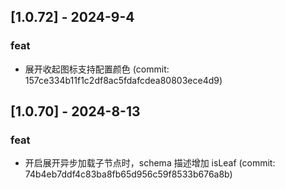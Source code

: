 ## [1.0.72] - 2024-9-4

### feat

- 展开收起图标支持配置颜色 (commit: 157ce334b11f1c2df8ac5fdafcdea80803ece4d9)

## [1.0.70] - 2024-8-13

### feat

- 开启展开异步加载子节点时，schema 描述增加 isLeaf (commit: 74b4eb7ddf4c83ba8fb65d956c59f8533b676a8b)
